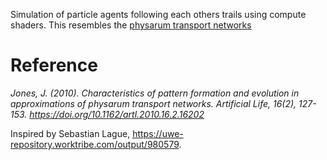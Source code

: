 Simulation of particle agents following each others trails using compute shaders. This resembles the [physarum transport networks](https://uwe-repository.worktribe.com/output/980579)

# Reference

*Jones, J. (2010). Characteristics of pattern formation and evolution in approximations of physarum transport networks. Artificial Life, 16(2), 127-153. https://doi.org/10.1162/artl.2010.16.2.16202*



Inspired by Sebastian Lague, https://uwe-repository.worktribe.com/output/980579.
